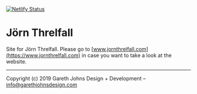 [![Netlify Status](https://api.netlify.com/api/v1/badges/7fe8d8f0-0447-4f57-81dd-ae8e640c1643/deploy-status)](https://app.netlify.com/sites/jorn-threlfall/deploys)

# Jörn Threlfall

Site for Jörn Threlfall. Please go to [www.jornthrelfall.com](https://www.jornthrelfall.com) in case you want to take a look at the website.

* * *

Copyright (c) 2019 Gareth Johns Design + Development – info@garethjohnsdesign.com